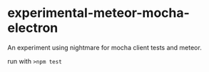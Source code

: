 # experimental-meteor-mocha-electron

An experiment using nightmare for mocha client tests and meteor.

run with `>npm test`
